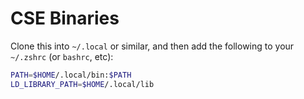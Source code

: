# CSE Binaries
Clone this into `~/.local` or similar, and then add the following to your `~/.zshrc` (or `bashrc`, etc):

```sh
PATH=$HOME/.local/bin:$PATH
LD_LIBRARY_PATH=$HOME/.local/lib
```
